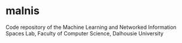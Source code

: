 # malnis
Code repository of the Machine Learning and Networked Information Spaces Lab, Faculty of Computer Science, Dalhousie University

